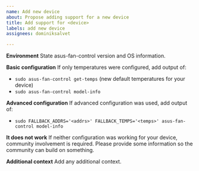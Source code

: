 ```yaml
---
name: Add new device
about: Propose adding support for a new device
title: Add support for <device>
labels: add new device
assignees: dominiksalvet

---
```


**Environment**
State asus-fan-control version and OS information.

**Basic configuration**
If only temperatures were configured, add output of:
* `sudo asus-fan-control get-temps` (new default temperatures for your device)
* `sudo asus-fan-control model-info`

**Advanced configuration**
If advanced configuration was used, add output of:
* `sudo FALLBACK_ADDRS='<addrs>' FALLBACK_TEMPS='<temps>' asus-fan-control model-info`

**It does not work**
If neither configuration was working for your device, community involvement is required. Please provide some information so the community can build on something.

**Additional context**
Add any additional context.

